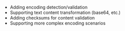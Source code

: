 - Adding encoding detection/validation
- Supporting text content transformation (base64, etc.)
- Adding checksums for content validation
- Supporting more complex encoding scenarios